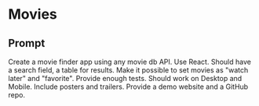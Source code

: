 # Movies

## Prompt

Create a movie finder app using any movie db API. Use React. Should have a search field, a table for results. Make it possible to set movies as "watch later" and "favorite". Provide enough tests. Should work on Desktop and Mobile. Include posters and trailers. Provide a demo website and a GitHub repo.

